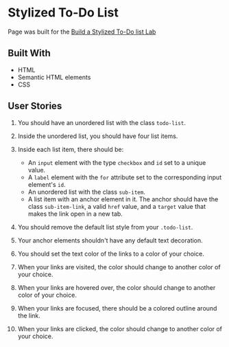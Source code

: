 # Stylized To-Do List

Page was built for the [Build a Stylized To-Do list Lab](https://www.freecodecamp.org/learn/full-stack-developer/lab-stylized-to-do-list/build-a-stylized-to-do-list)

## Built With

- HTML
- Semantic HTML elements
- CSS

## User Stories

1. You should have an unordered list with the class `todo-list`.
2. Inside the unordered list, you should have four list items.
3. Inside each list item, there should be:

   - An `input` element with the type `checkbox` and `id` set to a unique value.
   - A `label` element with the `for` attribute set to the corresponding input element's `id`.
   - An unordered list with the class `sub-item`.
   - A list item with an anchor element in it. The anchor should have the class `sub-item-link`, a valid `href` value, and a `target` value that makes the link open in a new tab.

4. You should remove the default list style from your `.todo-list`.
5. Your anchor elements shouldn't have any default text decoration.
6. You should set the text color of the links to a color of your choice.
7. When your links are visited, the color should change to another color of your choice.
8. When your links are hovered over, the color should change to another color of your choice.
9. When your links are focused, there should be a colored outline around the link.
10. When your links are clicked, the color should change to another color of your choice.
